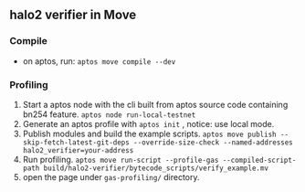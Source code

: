 ## halo2 verifier in Move

### Compile

- on aptos, run: `aptos move compile --dev`

### Profiling

1. Start a aptos node with the cli built from aptos source code containing bn254 feature. `aptos node run-local-testnet`
2. Generate an aptos profile with `aptos init` , notice: use local mode.
3. Publish modules and build the example scripts. `aptos move publish --skip-fetch-latest-git-deps --override-size-check --named-addresses halo2_verifier=your-address`
4. Run profiling. `aptos move run-script --profile-gas --compiled-script-path build/halo2-verifier/bytecode_scripts/verify_example.mv`
5. open the page under `gas-profiling/` directory.
